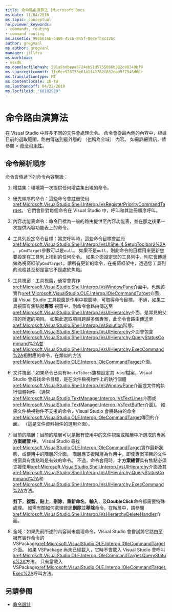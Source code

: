 ```yaml
---
title: 命令路由演算法 |Microsoft Docs
ms.date: 11/04/2016
ms.topic: conceptual
helpviewer_keywords:
- commands, routing
- command routing
ms.assetid: 998b616b-bd08-45cb-845f-808efb8c33bc
author: gregvanl
ms.author: gregvanl
manager: jillfra
ms.workload:
- vssdk
ms.openlocfilehash: 591a5bdbeaa8724eb51d5755066b382c08740bf9
ms.sourcegitcommit: 1fc6ee928733e61a1f42782f832ead9f7946d00c
ms.translationtype: MT
ms.contentlocale: zh-TW
ms.lasthandoff: 04/22/2019
ms.locfileid: "60102939"
---
```

# <a name="command-routing-algorithm"></a>命令路由演算法
在 Visual Studio 中許多不同的元件會處理命令。 命令會從最內側的內容中，根據目前的選取範圍，路由傳送到最外層的 （也稱為全域） 內容。 如需詳細資訊，請參閱 <<c0> [ 命令可用性](../../extensibility/internals/command-availability.md)。

## <a name="order-of-command-resolution"></a>命令解析順序
 命令會傳遞下列命令內容層級：

1. 增益集：環境第一次提供任何增益集出現的命令。

2. 優先順序的命令：這些命令會註冊使用<xref:Microsoft.VisualStudio.Shell.Interop.IVsRegisterPriorityCommandTarget>。 它們會針對每個命令在 Visual Studio 中，呼叫和其註冊順序呼叫。

3. 內容功能表命令：命令目標為一般的路由提供至內容功能表，並在那之後第一次提供內容功能表上的命令。

4. 工具列設定命令目標：當您呼叫時，這些命令目標會註冊<xref:Microsoft.VisualStudio.Shell.Interop.IVsUIShell4.SetupToolbar2%2A>。 `pCmdTarget`參數可以是`null`。 如果不是`null`，則此命令的目標用來更新您要設定在工具列上找到的任何命令。 如果介面設定您的工具列中，則它會傳遞做為視窗框架`pCmdTarget`，讓所有更新的命令，在視窗框架中，透過您工具列的流程甚至都是當它不是處於焦點。

5. 工具視窗：工具視窗，通常會實作<xref:Microsoft.VisualStudio.Shell.Interop.IVsWindowPane>介面中，也應該實作<xref:Microsoft.VisualStudio.OLE.Interop.IOleCommandTarget>介面，讓 Visual Studio 工具視窗是作用中視窗時，可取得命令目標。 不過，如果工具視窗有焦點就**專案** 視窗中，則命令會路由傳送至<xref:Microsoft.VisualStudio.Shell.Interop.IVsUIHierarchy>介面，是常見的父項的所選的項目。 如果此選取項目跨越多個專案，此命令會路由傳送至<xref:Microsoft.VisualStudio.Shell.Interop.IVsSolution>階層。 <xref:Microsoft.VisualStudio.Shell.Interop.IVsUIHierarchy>介面會包含<xref:Microsoft.VisualStudio.Shell.Interop.IVsUIHierarchy.QueryStatusCommand%2A>並<xref:Microsoft.VisualStudio.Shell.Interop.IVsUIHierarchy.ExecCommand%2A>相對應的命令，在類似的方法<xref:Microsoft.VisualStudio.OLE.Interop.IOleCommandTarget>介面。

6. 文件視窗：如果命令已具有`RouteToDocs`旗標設定其 *.vsct*檔案，Visual Studio 會尋找命令目標，是在文件檢視物件上的執行個體<xref:Microsoft.VisualStudio.Shell.Interop.IVsWindowPane>介面或文件的執行個體物件 （通常<xref:Microsoft.VisualStudio.TextManager.Interop.IVsTextLines>介面或<xref:Microsoft.VisualStudio.TextManager.Interop.IVsTextBuffer>介面)。 如果文件檢視物件不支援的命令，Visual Studio 會將路由的命令<xref:Microsoft.VisualStudio.OLE.Interop.IOleCommandTarget>傳回的介面。 （這是文件資料物件的選用介面）。

7. 目前的階層：目前的階層可以是擁有使用中的文件視窗或階層中所選取的專案**方案總管 中**。 Visual Studio 尋找<xref:Microsoft.VisualStudio.OLE.Interop.IOleCommandTarget>實作最新狀態，或使用中的階層的介面。 階層應支援階層為作用中，即使專案項目的文件視窗具有焦點時是有效的命令。 不過，命令套用時，才**方案總管**具有焦點必須支援使用<xref:Microsoft.VisualStudio.Shell.Interop.IVsUIHierarchy>介面及其<xref:Microsoft.VisualStudio.Shell.Interop.IVsUIHierarchy.QueryStatusCommand%2A>和<xref:Microsoft.VisualStudio.Shell.Interop.IVsUIHierarchy.ExecCommand%2A>方法。

     **剪下**，**複製**，**貼上**，**刪除**，**重新命名**，**輸入**，及**DoubleClick**命令都需要特殊處理。 如需有關如何處理資訊**刪除**並**移除**命令，在階層中，請參閱<xref:Microsoft.VisualStudio.Shell.Interop.IVsHierarchyDeleteHandler>介面。

8. 全域：如果先前所述的內容尚未處理命令，Visual Studio 會嘗試將它路由至擁有實作命令的 VSPackage<xref:Microsoft.VisualStudio.OLE.Interop.IOleCommandTarget>介面。 如果 VSPackage 尚未已經載入，它時不會載入 Visual Studio 會呼叫<xref:Microsoft.VisualStudio.OLE.Interop.IOleCommandTarget.QueryStatus%2A>方法。 只有當載入 VSPackage<xref:Microsoft.VisualStudio.OLE.Interop.IOleCommandTarget.Exec%2A>呼叫方法。

## <a name="see-also"></a>另請參閱
- [命令設計](../../extensibility/internals/command-design.md)